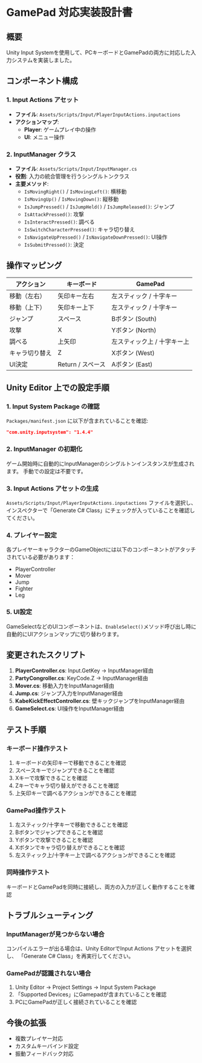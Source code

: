 # GamePad 対応実装設計書

## 概要
Unity Input Systemを使用して、PCキーボードとGamePadの両方に対応した入力システムを実装しました。

## コンポーネント構成

### 1. Input Actions アセット
- **ファイル**: `Assets/Scripts/Input/PlayerInputActions.inputactions`
- **アクションマップ**:
  - **Player**: ゲームプレイ中の操作
  - **UI**: メニュー操作

### 2. InputManager クラス
- **ファイル**: `Assets/Scripts/Input/InputManager.cs`
- **役割**: 入力の統合管理を行うシングルトンクラス
- **主要メソッド**:
  - `IsMovingRight()` / `IsMovingLeft()`: 横移動
  - `IsMovingUp()` / `IsMovingDown()`: 縦移動
  - `IsJumpPressed()` / `IsJumpHeld()` / `IsJumpReleased()`: ジャンプ
  - `IsAttackPressed()`: 攻撃
  - `IsInteractPressed()`: 調べる
  - `IsSwitchCharacterPressed()`: キャラ切り替え
  - `IsNavigateUpPressed()` / `IsNavigateDownPressed()`: UI操作
  - `IsSubmitPressed()`: 決定

## 操作マッピング

| アクション | キーボード | GamePad |
|-----------|-----------|---------|
| 移動（左右） | 矢印キー左右 | 左スティック / 十字キー |
| 移動（上下） | 矢印キー上下 | 左スティック / 十字キー |
| ジャンプ | スペース | Bボタン (South) |
| 攻撃 | X | Yボタン (North) |
| 調べる | 上矢印 | 左スティック上 / 十字キー上 |
| キャラ切り替え | Z | Xボタン (West) |
| UI決定 | Return / スペース | Aボタン (East) |

## Unity Editor 上での設定手順

### 1. Input System Package の確認
`Packages/manifest.json` に以下が含まれていることを確認:
```json
"com.unity.inputsystem": "1.4.4"
```

### 2. InputManager の初期化
ゲーム開始時に自動的にInputManagerのシングルトンインスタンスが生成されます。
手動での設定は不要です。

### 3. Input Actions アセットの生成
`Assets/Scripts/Input/PlayerInputActions.inputactions` ファイルを選択し、
インスペクターで「Generate C# Class」にチェックが入っていることを確認してください。

### 4. プレイヤー設定
各プレイヤーキャラクターのGameObjectには以下のコンポーネントがアタッチされている必要があります：
- PlayerController
- Mover
- Jump
- Fighter
- Leg

### 5. UI設定
GameSelectなどのUIコンポーネントは、`EnableSelect()`メソッド呼び出し時に自動的にUIアクションマップに切り替わります。

## 変更されたスクリプト

1. **PlayerController.cs**: Input.GetKey → InputManager経由
2. **PartyCongroller.cs**: KeyCode.Z → InputManager経由
3. **Mover.cs**: 移動入力をInputManager経由
4. **Jump.cs**: ジャンプ入力をInputManager経由
5. **KabeKickEffectController.cs**: 壁キックジャンプをInputManager経由
6. **GameSelect.cs**: UI操作をInputManager経由

## テスト手順

### キーボード操作テスト
1. キーボードの矢印キーで移動できることを確認
2. スペースキーでジャンプできることを確認
3. Xキーで攻撃できることを確認
4. Zキーでキャラ切り替えができることを確認
5. 上矢印キーで調べるアクションができることを確認

### GamePad操作テスト
1. 左スティック/十字キーで移動できることを確認
2. Bボタンでジャンプできることを確認
3. Yボタンで攻撃できることを確認
4. Xボタンでキャラ切り替えができることを確認
5. 左スティック上/十字キー上で調べるアクションができることを確認

### 同時操作テスト
キーボードとGamePadを同時に接続し、両方の入力が正しく動作することを確認

## トラブルシューティング

### InputManagerが見つからない場合
コンパイルエラーが出る場合は、Unity EditorでInput Actions アセットを選択し、
「Generate C# Class」を再実行してください。

### GamePadが認識されない場合
1. Unity Editor → Project Settings → Input System Package
2. 「Supported Devices」にGamepadが含まれていることを確認
3. PCにGamePadが正しく接続されていることを確認

## 今後の拡張
- 複数プレイヤー対応
- カスタムキーバインド設定
- 振動フィードバック対応